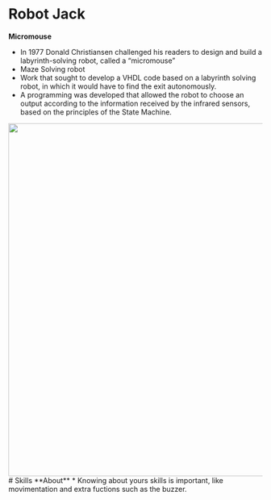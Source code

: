 # Robot Jack
**Micromouse**
* In 1977 Donald Christiansen challenged his readers to design and build a labyrinth-solving robot, called a “micromouse”
* Maze Solving robot
* Work that sought to develop a VHDL code based on a labyrinth solving robot, in which it would have to find the exit autonomously. 
* A programming was developed that allowed the robot to choose an output according to the information received by the infrared sensors, based on the principles of the State Machine.
<div align="center">
<img src="https://user-images.githubusercontent.com/79164935/164305815-8136aa3d-9763-48a2-90da-01e905c224f6.jpg" width="700px" />
</div>
# Skills
**About**
* Knowing about yours skills is important, like movimentation and extra fuctions such as the buzzer.
